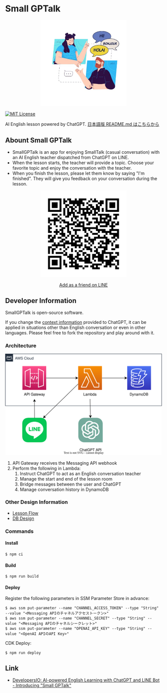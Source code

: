# Small GPTalk

<div
 align="center"
 style="width:55%;margin:auto"
>

![small-gptalk-image](/assets/small-gptalk-image.jpg)

</div>

[![MIT License](http://img.shields.io/badge/license-MIT-blue.svg?style=flat)](LICENSE)

AI English lesson powered by ChatGPT.
[日本語版 README.md はこちらから](/README-ja.md)

## Abount Small GPTalk

- SmallGPTalk is an app for enjoying SmallTalk (casual conversation) with an AI English teacher dispatched from ChatGPT on LINE.
- When the lesson starts, the teacher will provide a topic. Choose your favorite topic and enjoy the conversation with the teacher.
- When you finish the lesson, please let them know by saying "I'm finished". They will give you feedback on your conversation during the lesson.

<div
 align="center"
 style="width:55%;margin:auto"
>

![small-gptalk-line-oa-qr](/assets/small-gptalk-qr.png)

<a href="https://liff.line.me/1645278921-kWRPP32q/?accountId=336nkkvd" target="_blank">Add as a friend on LINE</a>

</div>

## Developer Information

SmallGPTalk is open-source software.

If you change the [context information](https://github.com/joe-king-sh/small-gptalk/blob/b63e134f1ab5dc8258ba1275118ec3320d6e6d59/packages/app/src/lib/openaiApi.ts#L18-L73) provided to ChatGPT, it can be applied in situations other than English conversation or even in other languages. Please feel free to fork the repository and play around with it.

### Architecture

<div
 align="center"
 style="margin:auto"
>

![small-gptalk-architecture](/assets/architecture.drawio.svg)

</div>

1. API Gateway receives the Messaging API webhook
1. Perform the following in Lambda:
   1. Instruct ChatGPT to act as an English conversation teacher
   2. Manage the start and end of the lesson room
   3. Bridge messages between the user and ChatGPT
   4. Manage conversation history in DynamoDB

### Other Design Information

- [Lesson Flow](./docs/flow-chart.md)
- [DB Design](./docs/db.md)

### Commands

#### Install

```shell
$ npm ci
```

#### Build

```shell
$ npm run build
```

#### Deploy

Register the following parameters in SSM Parameter Store in advance:

```shell
$ aws ssm put-parameter --name "CHANNEL_ACCESS_TOKEN" --type "String" --value "<Messaging APIのチャネルアクセストークン>"
$ aws ssm put-parameter --name "CHANNEL_SECRET" --type "String" --value "<Messaging APIのチャネルシークレット>"
$ aws ssm put-parameter --name "OPENAI_API_KEY" --type "String" --value "<OpenAI APIのAPI Key>"
```

CDK Deploy:

```shell
$ npm run deploy
```

## Link

- [DevelopersIO: AI-powered English Learning with ChatGPT and LINE Bot - Introducing "Small GPTalk"](https://dev.classmethod.jp/articles/smalltalk-with-chatgpt-small-gptalk/)
